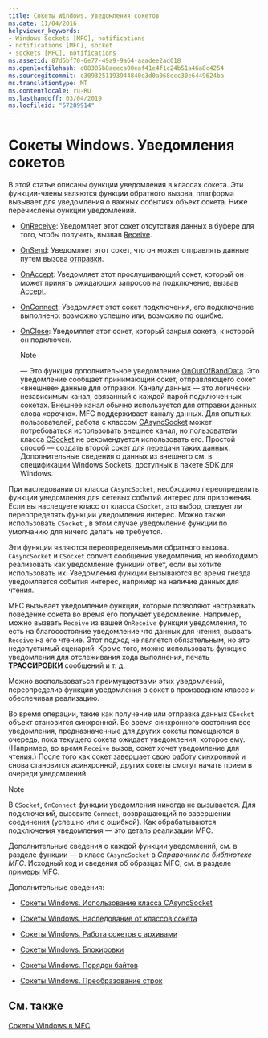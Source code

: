 ```yaml
---
title: Сокеты Windows. Уведомления сокетов
ms.date: 11/04/2016
helpviewer_keywords:
- Windows Sockets [MFC], notifications
- notifications [MFC], socket
- sockets [MFC], notifications
ms.assetid: 87d5bf70-6e77-49a9-9a64-aaadee2ad018
ms.openlocfilehash: c08305b8aeeca00eaf41e4f1c24b51a46a8c4254
ms.sourcegitcommit: c3093251193944840e3d0a068ecc30e6449624ba
ms.translationtype: MT
ms.contentlocale: ru-RU
ms.lasthandoff: 03/04/2019
ms.locfileid: "57289914"
---
```

# <a name="windows-sockets-socket-notifications"></a>Сокеты Windows. Уведомления сокетов

В этой статье описаны функции уведомления в классах сокета. Эти функции-члены являются функции обратного вызова, платформа вызывает для уведомления о важных событиях объект сокета. Ниже перечислены функции уведомлений.

- [OnReceive](../mfc/reference/casyncsocket-class.md#onreceive): Уведомляет этот сокет отсутствия данных в буфере для того, чтобы получить, вызвав [Receive](../mfc/reference/casyncsocket-class.md#receive).

- [OnSend](../mfc/reference/casyncsocket-class.md#onsend): Уведомляет этот сокет, что он может отправлять данные путем вызова [отправки](../mfc/reference/casyncsocket-class.md#send).

- [OnAccept](../mfc/reference/casyncsocket-class.md#onaccept): Уведомляет этот прослушивающий сокет, который он может принять ожидающих запросов на подключение, вызвав [Accept](../mfc/reference/casyncsocket-class.md#accept).

- [OnConnect](../mfc/reference/casyncsocket-class.md#onconnect): Уведомляет этот сокет подключения, его подключение выполнено: возможно успешно или, возможно по ошибке.

- [OnClose](../mfc/reference/casyncsocket-class.md#onclose): Уведомляет этот сокет, который закрыл сокета, к которой он подключен.

    > [!NOTE]
    >  — Это функция дополнительное уведомление [OnOutOfBandData](../mfc/reference/casyncsocket-class.md#onoutofbanddata). Это уведомление сообщает принимающий сокет, отправляющего сокет «внешнее» данные для отправки. Каналу данных — это логически независимым канал, связанный с каждой парой подключенных сокетах. Внешнее канал обычно используется для отправки данных слова «срочно». MFC поддерживает-каналу данных. Для опытных пользователей, работа с классом [CAsyncSocket](../mfc/reference/casyncsocket-class.md) может потребоваться использовать внешнее канал, но пользователи класса [CSocket](../mfc/reference/csocket-class.md) не рекомендуется использовать его. Простой способ — создать второй сокет для передачи таких данных. Дополнительные сведения о данных из внешнего см. в спецификации Windows Sockets, доступных в пакете SDK для Windows.

При наследовании от класса `CAsyncSocket`, необходимо переопределить функции уведомления для сетевых событий интерес для приложения. Если вы наследуете класс от класса `CSocket`, это выбор, следует ли переопределять функции уведомления интерес. Можно также использовать `CSocket` , в этом случае уведомление функции по умолчанию для ничего делать не требуется.

Эти функции являются переопределяемыми обратного вызова. `CAsyncSocket` и `CSocket` convert сообщения уведомления, но необходимо реализовать как уведомление функций ответ, если вы хотите использовать их. Уведомления функции вызываются во время гнезда уведомляется события интерес, например на наличие данных для чтения.

MFC вызывает уведомление функции, которые позволяют настраивать поведение сокета во время его получает уведомление. Например, можно вызвать `Receive` из вашей `OnReceive` функции уведомления, то есть на благосостояние уведомление что данных для чтения, вызвать `Receive` на его чтение. Этот подход не является обязательным, но это недопустимый сценарий. Кроме того, можно использовать функцию уведомления для отслеживания хода выполнения, печать **ТРАССИРОВКИ** сообщений и т. д.

Можно воспользоваться преимуществами этих уведомлений, переопределив функции уведомления в сокет в производном классе и обеспечивая реализацию.

Во время операции, такие как получение или отправка данных `CSocket` объект становится синхронной. Во время синхронного состояния все уведомления, предназначенные для других сокеты помещаются в очередь, пока текущего сокета ожидает уведомления, которое ему. (Например, во время `Receive` вызов, сокет хочет уведомление для чтения.) После того как сокет завершает свою работу синхронной и снова становится асинхронной, других сокеты смогут начать прием в очереди уведомлений.

> [!NOTE]
>  В `CSocket`, `OnConnect` функции уведомления никогда не вызывается. Для подключений, вызовите `Connect`, возвращающий по завершении соединения (успешно или с ошибкой). Как обрабатываются подключения уведомления — это деталь реализации MFC.

Дополнительные сведения о каждой функции уведомлений, см. в разделе функции — в класс `CAsyncSocket` в *Справочник по библиотеке MFC*. Исходный код и сведения об образцах MFC, см. в разделе [примеры MFC](../visual-cpp-samples.md).

Дополнительные сведения:

- [Сокеты Windows. Использование класса CAsyncSocket](../mfc/windows-sockets-using-class-casyncsocket.md)

- [Сокеты Windows. Наследование от классов сокета](../mfc/windows-sockets-deriving-from-socket-classes.md)

- [Сокеты Windows. Работа сокетов с архивами](../mfc/windows-sockets-how-sockets-with-archives-work.md)

- [Сокеты Windows. Блокировки](../mfc/windows-sockets-blocking.md)

- [Сокеты Windows. Порядок байтов](../mfc/windows-sockets-byte-ordering.md)

- [Сокеты Windows. Преобразование строк](../mfc/windows-sockets-converting-strings.md)

## <a name="see-also"></a>См. также

[Сокеты Windows в MFC](../mfc/windows-sockets-in-mfc.md)
